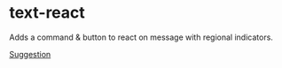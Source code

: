 # text-react
Adds a command & button to react on message with regional indicators.

[Suggestion](https://github.com/powercord-community/suggestions/issues/33)
